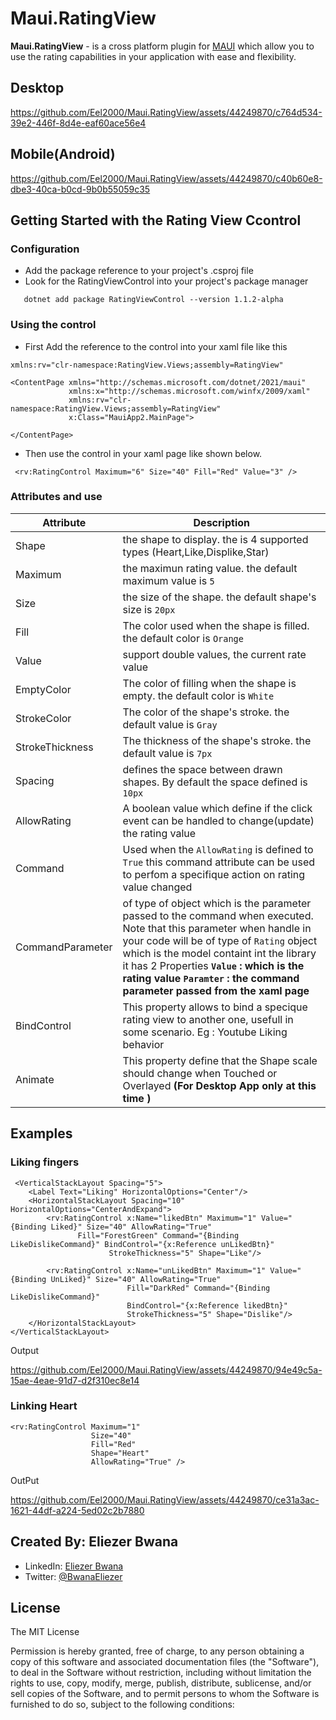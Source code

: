 # Maui.RatingView
**Maui.RatingView** - is a cross platform plugin for [MAUI](https://dotnet.microsoft.com/en-us/apps/maui) which allow you to use the rating capabilities in your application with ease and flexibility.

## Desktop
https://github.com/Eel2000/Maui.RatingView/assets/44249870/c764d534-39e2-446f-8d4e-eaf60ace56e4


## Mobile(Android)
https://github.com/Eel2000/Maui.RatingView/assets/44249870/c40b60e8-dbe3-40ca-b0cd-9b0b55059c35



## Getting Started with the Rating View Ccontrol

### Configuration

* Add the package reference to your project's .csproj file
*  Look for the RatingViewControl into your project's package manager 
```.NET CLI
   dotnet add package RatingViewControl --version 1.1.2-alpha
```

### Using the control

* First Add the reference to the control into your xaml file like this
```XAML
xmlns:rv="clr-namespace:RatingView.Views;assembly=RatingView"
```
```XAML
<ContentPage xmlns="http://schemas.microsoft.com/dotnet/2021/maui"
             xmlns:x="http://schemas.microsoft.com/winfx/2009/xaml"
             xmlns:rv="clr-namespace:RatingView.Views;assembly=RatingView"
             x:Class="MauiApp2.MainPage">

</ContentPage>
```
* Then use the control in your xaml page like shown below.
```XAML
 <rv:RatingControl Maximum="6" Size="40" Fill="Red" Value="3" />
```

### Attributes and use
|Attribute | Description|
| --- | ---|
| Shape | the shape to display. the is 4 supported types (Heart,Like,Displike,Star) |
| Maximum | the maximun rating value. the default maximum value is `5` |
| Size | the size of the shape. the default shape's size is `20px` |
| Fill | The color used when the shape is filled. the default color is `Orange` |
| Value | support double values, the current rate value |
| EmptyColor | The color of filling when the shape is empty. the default color is `White` |
| StrokeColor | The color of the shape's stroke. the default value is `Gray` |
| StrokeThickness | The thickness of the shape's stroke. the default value is `7px` |
| Spacing | defines the space between drawn shapes. By default the space defined is `10px` |
| AllowRating | A boolean value which define if the click event can be handled to change(update) the rating value |
| Command | Used when the `AllowRating` is defined to `True` this command attribute can be used to perfom a specifique action on rating value changed |
| CommandParameter | of type of object which is the parameter passed to the command when executed. Note that this parameter when handle in your code will be of type of `Rating` object which is the model containt int the library it has 2 Properties **`Value` : which is the rating value** **`Paramter` : the command parameter passed from the xaml page** |
| BindControl | This property allows to bind a specique rating view to another one, usefull in some scenario. Eg : Youtube Liking behavior |
| Animate | This property define that the Shape scale should change when Touched or Overlayed **(For Desktop App only at this time )** |

## Examples
### Liking fingers

```XAML
 <VerticalStackLayout Spacing="5">
    <Label Text="Liking" HorizontalOptions="Center"/>
    <HorizontalStackLayout Spacing="10" HorizontalOptions="CenterAndExpand">
        <rv:RatingControl x:Name="likedBtn" Maximum="1" Value="{Binding Liked}" Size="40" AllowRating="True"
               Fill="ForestGreen" Command="{Binding LikeDislikeCommand}" BindControl="{x:Reference unLikedBtn}"
                      StrokeThickness="5" Shape="Like"/>

        <rv:RatingControl x:Name="unLikedBtn" Maximum="1" Value="{Binding UnLiked}" Size="40" AllowRating="True"
                          Fill="DarkRed" Command="{Binding LikeDislikeCommand}" 
                          BindControl="{x:Reference likedBtn}"
                          StrokeThickness="5" Shape="Dislike"/>
    </HorizontalStackLayout>
</VerticalStackLayout>
```
Output

https://github.com/Eel2000/Maui.RatingView/assets/44249870/94e49c5a-15ae-4eae-91d7-d2f310ec8e14

### Linking Heart

```XAML
<rv:RatingControl Maximum="1" 
                  Size="40" 
                  Fill="Red" 
                  Shape="Heart" 
                  AllowRating="True" />
```

OutPut 

https://github.com/Eel2000/Maui.RatingView/assets/44249870/ce31a3ac-1621-44df-a224-5ed02c2b7880

## Created By: Eliezer Bwana

-   LinkedIn:  [Eliezer Bwana](https://www.linkedin.com/in/eliezer-bwana-a52747190)
-   Twitter:  [@BwanaEliezer](https://twitter.com/BwanaEliezer)

## [](https://github.com/rotorgames/Rg.Plugins.Popup#license)License

The MIT License

Permission is hereby granted, free of charge, to any person obtaining a copy of this software and associated documentation files (the "Software"), to deal in the Software without restriction, including without limitation the rights to use, copy, modify, merge, publish, distribute, sublicense, and/or sell copies of the Software, and to permit persons to whom the Software is furnished to do so, subject to the following conditions:






